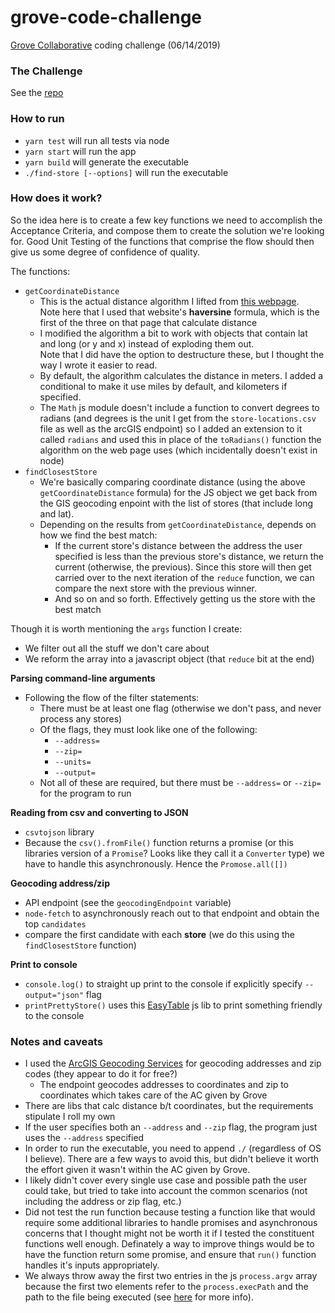 # grove-code-challenge
[Grove Collaborative](https://github.com/groveco) coding challenge (06/14/2019)  

### The Challenge
See the [repo](https://github.com/groveco/code-challenge)  

### How to run
- `yarn test` will run all tests via node
- `yarn start` will run the app
- `yarn build` will generate the executable
- `./find-store [--options]` will run the executable

### How does it work?
So the idea here is to create a few key functions we need to accomplish the Acceptance Criteria, and compose them to create the solution we're looking for. Good Unit Testing of the functions that comprise the flow should then give us some degree of confidence of quality.  

The functions:  
- `getCoordinateDistance`
  - This is the actual distance algorithm I lifted from [this webpage](https://www.movable-type.co.uk/scripts/latlong.html).  
    Note here that I used that website's **haversine** formula, which is the first of the three on that page that calculate distance
  - I modified the algorithm a bit to work with objects that contain lat and long (or y and x) instead of exploding them out.  
    Note that I did have the option to destructure these, but I thought the way I wrote it easier to read.
  - By default, the algorithm calculates the distance in meters. I added a conditional to make it use miles by default, and kilometers if specified.
  - The `Math` js module doesn't include a function to convert degrees to radians (and degrees is the unit I get from the `store-locations.csv` file as well as the arcGIS endpoint) so I added an extension to it called `radians` and used this in place of the `toRadians()` function the algorithm on the web page uses (which incidentally doesn't exist in node)
- `findClosestStore`  
  - We're basically comparing coordinate distance (using the above `getCoordinateDistance` formula) for the JS object we get back from the GIS geocoding enpoint with the list of stores (that include long and lat).
  - Depending on the results from `getCoordinateDistance`, depends on how we find the best match:
    - If the current store's distance between the address the user specified is less than the previous store's distance, we return the current (otherwise, the previous). Since this store will then get carried over to the next iteration of the `reduce` function, we can compare the next store with the previous winner.
    - And so on and so forth. Effectively getting us the store with the best match  

Though it is worth mentioning the `args` function I create:
- We filter out all the stuff we don't care about
- We reform the array into a javascript object (that `reduce` bit at the end)  

**Parsing command-line arguments**  
- Following the flow of the filter statements:
  - There must be at least one flag (otherwise we don't pass, and never process any stores)
  - Of the flags, they must look like one of the following: 
    - `--address=`
    - `--zip=`
    - `--units=`
    - `--output=`
  - Not all of these are required, but there must be `--address=` or `--zip=` for the program to run

**Reading from csv and converting to JSON**  
- `csvtojson` library
- Because the `csv().fromFile()` function returns a promise (or this libraries version of a `Promise`? Looks like they call it a `Converter` type) we have to handle this asynchronously. Hence the `Promose.all([])`  

**Geocoding address/zip**  
- API endpoint (see the `geocodingEndpoint` variable)
- `node-fetch` to asynchronously reach out to that endpoint and obtain the top `candidates`
- compare the first candidate with each **store** (we do this using the `findClosestStore` function)

**Print to console**  
- `console.log()` to straight up print to the console if explicitly specify `--output="json"` flag
- `printPrettyStore()` uses this [EasyTable](https://github.com/eldargab/easy-table) js lib to print something friendly to the console

### Notes and caveats
- I used the [ArcGIS Geocoding Services](https://developers.arcgis.com/rest/geocode/api-reference/geocoding-find-address-candidates.htm#) for geocoding addresses and zip codes (they appear to do it for free?) 
  - The endpoint geocodes addresses to coordinates and zip to coordinates which takes care of the AC given by Grove
- There are libs that calc distance b/t coordinates, but the requirements stipulate I roll my own
- If the user specifies both an `--address` and `--zip` flag, the program just uses the `--address` specified
- In order to run the executable, you need to append `./` (regardless of OS I believe). There are a few ways to avoid this, but didn't believe it worth the effort given it wasn't within the AC given by Grove.
- I likely didn't cover every single use case and possible path the user could take, but tried to take into account the common scenarios (not including the address or zip flag, etc.)
- Did not test the run function because testing a function like that would require some additional libraries to handle promises and asynchronous concerns that I thought might not be worth it if I tested the constituent functions well enough. Definately a way to improve things would be to have the function return some promise, and ensure that `run()` function handles it's inputs appropriately.
- We always throw away the first two entries in the js `process.argv` array because the first two elements refer to the `process.execPath` and the path to the file being executed (see [here](https://nodejs.org/docs/latest/api/process.html#process_process_argv) for more info).
